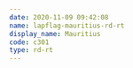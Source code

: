```yaml
---
date: 2020-11-09 09:42:08
name: lapflag-mauritius-rd-rt
display_name: Mauritius
code: c301
type: rd-rt
---
```

